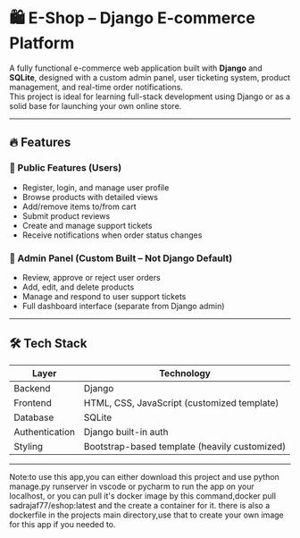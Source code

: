 
# 🛍️ E-Shop – Django E-commerce Platform

A fully functional e-commerce web application built with **Django** and **SQLite**, designed with a custom admin panel, user ticketing system, product management, and real-time order notifications.  
This project is ideal for learning full-stack development using Django or as a solid base for launching your own online store.

---

## 🔥 Features

### 🛒 Public Features (Users)
- Register, login, and manage user profile
- Browse products with detailed views
- Add/remove items to/from cart
- Submit product reviews
- Create and manage support tickets
- Receive notifications when order status changes

### 🔐 Admin Panel (Custom Built – Not Django Default)
- Review, approve or reject user orders
- Add, edit, and delete products
- Manage and respond to user support tickets
- Full dashboard interface (separate from Django admin)

---

## 🛠️ Tech Stack

| Layer         | Technology        |
|---------------|-------------------|
| Backend       | Django             |
| Frontend      | HTML, CSS, JavaScript (customized template) |
| Database      | SQLite             |
| Authentication | Django built-in auth |
| Styling       | Bootstrap-based template (heavily customized) |

---

Note:to use this app,you can either download this project and use python manage.py runserver in vscode or pycharm to run the app on your localhost,
or you can pull it's docker image by this command,docker pull sadrajaf77/eshop:latest and the create a container for it.
there is also a dockerfile in the projects main directory,use that to create your own image for this app if you needed to.



